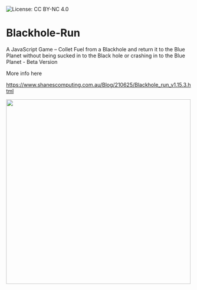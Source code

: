![License: CC BY-NC 4.0](https://img.shields.io/badge/License-CC%20BY--NC%204.0-blue.svg)

# Blackhole-Run
A JavaScript Game – Collet Fuel from a Blackhole and return it to the Blue Planet without being sucked in to the Black hole or crashing in to the Blue Planet - Beta Version

More info here

https://www.shanescomputing.com.au/Blog/210625/Blackhole_run_v1.15.3.html

<img src="[https://example.com/image.png](https://raw.githubusercontent.com/Shane-Currie/Blackhole-Run/refs/heads/main/Blackhole%20Run%20V1.14%20(Beta)/readme-images/Blackhole-Run-v1.14.jpg)" width="500">
